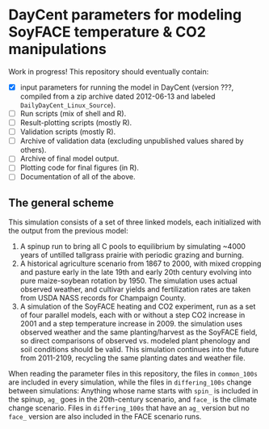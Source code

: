 # DayCent parameters for modeling SoyFACE temperature & CO2 manipulations

Work in progress! This repository should eventually contain:

- [x] input parameters for running the model in DayCent (version ???, compiled from a zip archive dated 2012-06-13 and labeled `DailyDayCent_Linux_Source`). 
- [ ] Run scripts (mix of shell and R).
- [ ] Result-plotting scripts (mostly R).
- [ ] Validation scripts (mostly R).
- [ ] Archive of validation data (excluding unpublished values shared by others).
- [ ] Archive of final model output.
- [ ] Plotting code for final figures (in R).
- [ ] Documentation of all of the above.

## The general scheme

This simulation consists of a set of three linked models, each initialized with the output from the previous model: 

1. A spinup run to bring all C pools to equilibrium by simulating ~4000 years of untilled tallgrass prairie with periodic grazing and burning.
2. A historical agriculture scenario from 1867 to 2000, with mixed cropping and pasture early in the late 19th and early 20th century evolving into pure maize-soybean rotation by 1950. The simulation uses actual observed weather, and cultivar yields and fertilization rates are taken from USDA NASS records for Champaign County.
3. A simulation of the SoyFACE heating and CO2 experiment, run as a set of four parallel models, each with or without a step CO2 increase in 2001 and a step temperature increase in 2009. the simulation uses observed weather and the same planting/harvest as the SoyFACE field, so direct comparisons of observed vs. modeled plant phenology and soil conditions should be valid. This simulation continues into the future from 2011-2109, recycling the same planting dates and weather file.

When reading the parameter files in this repository, the files in `common_100s` are included in every simulation, while the files in `differing_100s` change between simulations: Anything whose name starts with `spin_` is included in the spinup, `ag_` goes in the 20th-century scenario, and `face_` is the climate change scenario. Files in `differing_100s` that have an `ag_` version but no `face_` version are also included in the FACE scenario runs.
